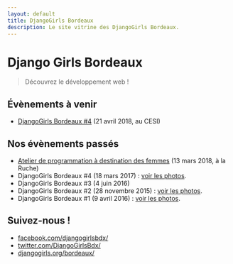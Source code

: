 ```yaml
---
layout: default
title: DjangoGirls Bordeaux
description: Le site vitrine des DjangoGirls Bordeaux.
---
```


# Django Girls Bordeaux

> Découvrez le développement web !


## Évènements à venir

  * [DjangoGirls Bordeaux #4](https://djangogirls.org/bordeaux/) (21 avril 2018, au CESI)


## Nos évènements passés

  * [Atelier de programmation à destination des femmes](http://www.socialgoodweek.com/portfolio/wizardes-bordeaux-initiation-programmation/) (13 mars 2018, à la Ruche)
  * DjangoGirls Bordeaux #4 (18 mars 2017) : [voir les photos](https://www.flickr.com/photos/djangogirls/sets/72157679892213951/).
  * DjangoGirls Bordeaux #3 (4 juin 2016)
  * DjangoGirls Bordeaux #2 (28 novembre 2015) : [voir les photos](https://www.flickr.com/photos/djangogirls/sets/72157664799097734).
  * DjangoGirls Bordeaux #1 (9 avril 2016) : [voir les photos](https://www.flickr.com/photos/djangogirls/sets/72157659514855664).


## Suivez-nous !

  * [facebook.com/djangogirlsbdx/](https://facebook.com/djangogirlsbdx/)
  * [twitter.com/DjangoGirlsBdx/](http://twitter.com/DjangoGirlsBdx)
  * [djangogirls.org/bordeaux/](http://djangogirls.org/bordeaux/)
